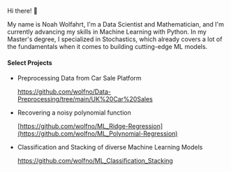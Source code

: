 Hi there! 👋 

My name is Noah Wolfahrt, I'm a Data Scientist and Mathematician, and I'm currently advancing my skills in Machine Learning with Python. In my Master's degree, I specialized in Stochastics, which already covers a lot of the fundamentals when it comes to building cutting-edge ML models.


#### Select Projects

* Preprocessing Data from Car Sale Platform
  
    https://github.com/wolfno/Data-Preprocessing/tree/main/UK%20Car%20Sales

* Recovering a noisy polynomial function
  
    [https://github.com/wolfno/ML_Ridge-Regression](https://github.com/wolfno/ML_Polynomial-Regression)

* Classification and Stacking of diverse Machine Learning Models
  
    https://github.com/wolfno/ML_Classification_Stacking

